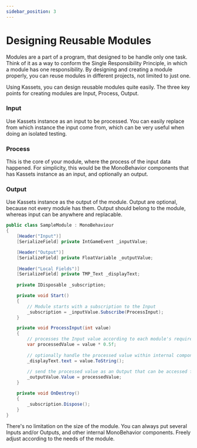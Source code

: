 ```yaml
---
sidebar_position: 3
---
```


# Designing Reusable Modules

Modules are a part of a program, that designed to be handle only one task.
Think of it as a way to conform the Single Responsibility Principle, in which a module has one responsibility.
By designing and creating a module properly, you can reuse modules in different projects, not limited to just one.

Using Kassets, you can design reusable modules quite easily.
The three key points for creating modules are Input, Process, Output.

### Input

Use Kassets instance as an input to be processed.
You can easily replace from which instance the input come from, which can be very useful when doing an isolated testing.

### Process

This is the core of your module, where the process of the input data happened.
For simplicity, this would be the MonoBehavior components that has Kassets instance as an input, and optionally an output.

### Output

Use Kassets instance as the output of the module.
Output are optional, because not every module has them.
Output should belong to the module, whereas input can be anywhere and replacable.

```cs
public class SampleModule : MonoBehaviour
{
    [Header("Input")]
    [SerializeField] private IntGameEvent _inputValue;

    [Header("Output")]
    [SerializeField] private FloatVariable _outputValue;
    
    [Header("Local Fields")]
    [SerializeField] private TMP_Text _displayText;
    
    private IDisposable _subscription;

    private void Start()
    {
        // Module starts with a subscription to the Input 
        _subscription = _inputValue.Subscribe(ProcessInput);
    }

    private void ProcessInput(int value)
    {
        // processes the Input value according to each module's requirements.
        var processedValue = value * 0.5f;
        
        // optionally handle the processed value within internal components.
        _displayText.text = value.ToString();
        
        // send the processed value as an Output that can be accessed from outside the module.
        _outputValue.Value = processedValue;
    }

    private void OnDestroy()
    {
        _subscription.Dispose();
    }
}
```

There's no limitation on the size of the module.
You can always put several Inputs and/or Outputs, and other internal MonoBehavior components.
Freely adjust according to the needs of the module.
